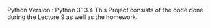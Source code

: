 Python Version : Python 3.13.4
This Project consists of the code done during the Lecture 9 as well as the homework.